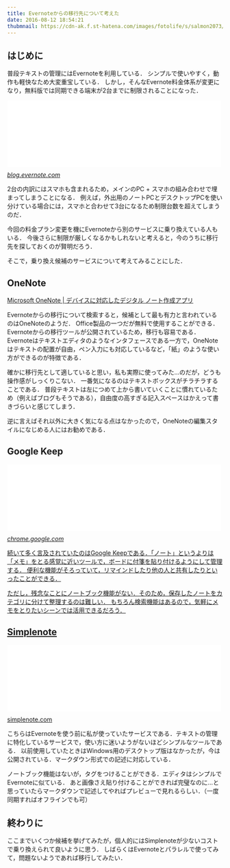 ```yaml
---
title: Evernoteからの移行先について考えた
date: 2016-08-12 18:54:21
thubmnail: https://cdn-ak.f.st-hatena.com/images/fotolife/s/salmon2073/20160812/20160812152250.jpg
---
```


## はじめに

普段テキストの管理にはEvernoteを利用している．
シンプルで使いやすく，動作も軽快なため大変重宝している．
しかし，そんなEvernote料金体系が変更になり，無料版では同期できる端末が2台までに制限されることになった．

<iframe src="//hatenablog-parts.com/embed?url=https%3A%2F%2Fblog.evernote.com%2Fjp%2F2016%2F06%2F29%2F53395" title="Evernote の価格プランの改定について - Evernote日本語版ブログ" class="embed-card embed-webcard" scrolling="no" frameborder="0" style="display: block; width: 100%; height: 155px; max-width: 500px; margin: 10px 0px;"></iframe><cite class="hatena-citation"><a href="https://blog.evernote.com/jp/2016/06/29/53395">blog.evernote.com</a></cite>

2台の内訳にはスマホも含まれるため，メインのPC + スマホの組み合わせで埋まってしまうことになる．
例えば，外出用のノートPCとデスクトップPCを使い分けている場合には，スマホと合わせて3台になるため制限台数を超えてしまうのだ．

今回の料金プラン変更を機にEvernoteから別のサービスに乗り換えている人もいる．
今後さらに制限が厳しくなるかもしれないと考えると，今のうちに移行先を探しておくのが賢明だろう．

そこで，乗り換え候補のサービスについて考えてみることにした．

## OneNote

<a href="https://www.onenote.com/?ui=ja-jp">Microsoft OneNote | &#x30C7;&#x30D0;&#x30A4;&#x30B9;&#x306B;&#x5BFE;&#x5FDC;&#x3057;&#x305F;&#x30C7;&#x30B8;&#x30BF;&#x30EB; &#x30CE;&#x30FC;&#x30C8;&#x4F5C;&#x6210;&#x30A2;&#x30D7;&#x30EA;</a>

Evernoteからの移行について検索すると，候補として最も有力と言われているのはOneNoteのようだ．
Office製品の一つだが無料で使用することができる．Evernoteからの移行ツールが公開されているため，移行も容易である．
Evernoteはテキストエディタのようなインタフェースである一方で，OneNoteはテキストの配置が自由，ペン入力にも対応しているなど，「紙」のような使い方ができるのが特徴である．

確かに移行先として適していると思い，私も実際に使ってみた…のだが，どうも操作感がしっくりこない．
一番気になるのはテキストボックスがチラチラすることである．
普段テキストは左につめて上から書いていくことに慣れているため（例えばブログもそうである），自由度の高すぎる記入スペースはかえって書きづらいと感じてしまう．

逆に言えばそれ以外に大きく気になる点はなかったので，OneNoteの編集スタイルになじめる人にはお勧めである．

## Google Keep

<iframe src="//hatenablog-parts.com/embed?url=https%3A%2F%2Fchrome.google.com%2Fwebstore%2Fdetail%2Fgoogle-keep-notes-and-lis%2Fhmjkmjkepdijhoojdojkdfohbdgmmhki%3Fhl%3Dja" title="Google Keep - メモとリスト" class="embed-card embed-webcard" scrolling="no" frameborder="0" style="display: block; width: 100%; height: 155px; max-width: 500px; margin: 10px 0px;"></iframe><cite class="hatena-citation"><a href="https://chrome.google.com/webstore/detail/google-keep-notes-and-lis/hmjkmjkepdijhoojdojkdfohbdgmmhki?hl=ja">chrome.google.com</cite>

続いて多く言及されていたのはGoogle Keepである．「ノート」というよりは「メモ」をとる感覚に近いツールで，ボードに付箋を貼り付けるようにして管理する．
便利な機能がそろっていて，リマインドしたり他の人と共有したりといったことができる．

ただし，残念なことにノートブック機能がない．そのため，保存したノートをカテゴリに分けて整理するのは難しい．
もちろん検索機能はあるので，気軽にメモをとりたいシーンでは活用できるだろう．

## Simplenote

<iframe src="//hatenablog-parts.com/embed?url=https%3A%2F%2Fsimplenote.com%2F" title="Simplenote" class="embed-card embed-webcard" scrolling="no" frameborder="0" style="display: block; width: 100%; height: 155px; max-width: 500px; margin: 10px 0px;"></iframe><cite class="hatena-citation"><a href="https://simplenote.com/">simplenote.com</a></cite>

こちらはEvernoteを使う前に私が使っていたサービスである．テキストの管理に特化しているサービスで，使い方に迷いようがないほどシンプルなツールである．
以前使用していたときはWindows用のデスクトップ版はなかったが，今は公開されている．マークダウン形式での記述に対応している．

ノートブック機能はないが，タグをつけることができる．エディタはシンプルでEvernoteに似ている．
あと画像さえ貼り付けることができれば完璧なのに…と思っていたらマークダウンで記述してやればプレビューで見れるらしい．（一度同期すればオフラインでも可）

## 終わりに

ここまでいくつか候補を挙げてみたが，個人的にはSimplenoteが少ないコストで乗り換えられて良いように思う．
しばらくはEvernoteとパラレルで使ってみて，問題ないようであれば移行してみたい．

